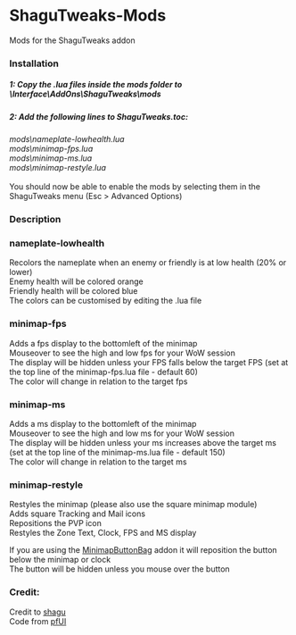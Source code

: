 # ShaguTweaks-Mods
Mods for the ShaguTweaks addon

### Installation

##### 1: Copy the .lua files inside the mods folder to \Interface\AddOns\ShaguTweaks\mods

##### 2: Add the following lines to ShaguTweaks.toc:
<i>
mods\nameplate-lowhealth.lua<br>
mods\minimap-fps.lua<br>
mods\minimap-ms.lua<br>
mods\minimap-restyle.lua<br>
</i>
<br>
You should now be able to enable the mods by selecting them in the ShaguTweaks menu (Esc > Advanced Options)

### Description
### nameplate-lowhealth
Recolors the nameplate when an enemy or friendly is at low health (20% or lower)<br>
Enemy health will be colored orange<br>
Friendly health will be colored blue<br>
The colors can be customised by editing the .lua file<br>

### minimap-fps
Adds a fps display to the bottomleft of the minimap<br>
Mouseover to see the high and low fps for your WoW session<br>
The display will be hidden unless your FPS falls below the target FPS (set at the top line of the minimap-fps.lua file - default 60)<br>
The color will change in relation to the target fps<br>

### minimap-ms
Adds a ms display to the bottomleft of the minimap<br>
Mouseover to see the high and low ms for your WoW session<br>
The display will be hidden unless your ms increases above the target ms (set at the top line of the minimap-ms.lua file - default 150)<br>
The color will change in relation to the target ms<br>

### minimap-restyle
Restyles the minimap (please also use the square minimap module)<br>
Adds square Tracking and Mail icons<br>
Repositions the PVP icon<br>
Restyles the Zone Text, Clock, FPS and MS display<br>

If you are using the [MinimapButtonBag](https://github.com/McPewPew/MinimapButtonBag-TurtleWoW) addon it will reposition the button below the minimap or clock<br>
The button will be hidden unless you mouse over the button<br>


### Credit:<br>
Credit to [shagu](https://github.com/shagu)
<br>
Code from [pfUI](https://shagu.org/pfUI/)
